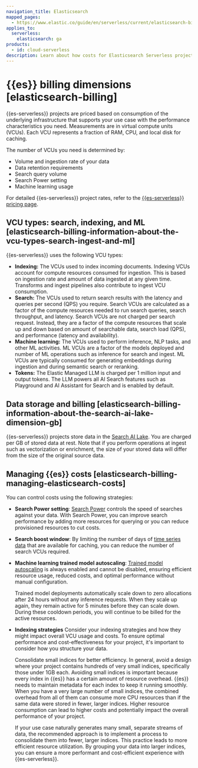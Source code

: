 ```yaml
---
navigation_title: Elasticsearch
mapped_pages:
  - https://www.elastic.co/guide/en/serverless/current/elasticsearch-billing.html
applies_to:
  serverless:
    elasticsearch: ga
products:
  - id: cloud-serverless
description: Learn about how costs for Elasticsearch Serverless projects are calculated, and strategies you can use to lower your costs.
---
```


# {{es}} billing dimensions [elasticsearch-billing]

{{es-serverless}} projects are priced based on consumption of the underlying infrastructure that supports your use case with the performance characteristics you need.
Measurements are in virtual compute units (VCUs).
Each VCU represents a fraction of RAM, CPU, and local disk for caching.

The number of VCUs you need is determined by:

* Volume and ingestion rate of your data
* Data retention requirements
* Search query volume
* Search Power setting
* Machine learning usage

For detailed {{es-serverless}} project rates, refer to the [{{es-serverless}} pricing page](https://www.elastic.co/pricing/serverless-search).

## VCU types: search, indexing, and ML [elasticsearch-billing-information-about-the-vcu-types-search-ingest-and-ml]

{{es-serverless}} uses the following VCU types:

* **Indexing:** The VCUs used to index incoming documents. Indexing VCUs account for compute resources consumed for ingestion. This is based on ingestion rate and amount of data ingested at any given time. Transforms and ingest pipelines also contribute to ingest VCU consumption.
* **Search:** The VCUs used to return search results with the latency and queries per second (QPS) you require. Search VCUs are calculated as a factor of the compute resources needed to run search queries, search throughput, and latency. Search VCUs are not charged per search request. Instead, they are a factor of the compute resources that scale up and down based on amount of searchable data, search load (QPS), and performance (latency and availability).
* **Machine learning:** The VCUs used to perform inference, NLP tasks, and other ML activities. ML VCUs are a factor of the models deployed and number of ML operations such as inference for search and ingest. ML VCUs are typically consumed for generating embeddings during ingestion and during semantic search or reranking.
* **Tokens:** The Elastic Managed LLM is charged per 1 million input and output tokens. The LLM powers all AI Search features such as Playground and AI Assistant for Search and is enabled by default.

## Data storage and billing [elasticsearch-billing-information-about-the-search-ai-lake-dimension-gb]

{{es-serverless}} projects store data in the [Search AI Lake](/deploy-manage/deploy/elastic-cloud/project-settings.md#elasticsearch-manage-project-search-ai-lake-settings). You are charged per GB of stored data at rest. Note that if you perform operations at ingest such as vectorization or enrichment, the size of your stored data will differ from the size of the original source data.

## Managing {{es}} costs [elasticsearch-billing-managing-elasticsearch-costs]

You can control costs using the following strategies:

* **Search Power setting**: [Search Power](/deploy-manage/deploy/elastic-cloud/project-settings.md#elasticsearch-manage-project-search-power-settings) controls the speed of searches against your data. With Search Power, you can improve search performance by adding more resources for querying or you can reduce provisioned resources to cut costs.
* **Search boost window**: By limiting the number of days of [time series data](/solutions/search/ingest-for-search.md#elasticsearch-ingest-time-series-data) that are available for caching, you can reduce the number of search VCUs required.
* **Machine learning trained model autoscaling**: [Trained model autoscaling](/deploy-manage/autoscaling/trained-model-autoscaling.md) is always enabled and cannot be disabled, ensuring efficient resource usage, reduced costs, and optimal performance without manual configuration.

  Trained model deployments automatically scale down to zero allocations after 24 hours without any inference requests. When they scale up again, they remain active for 5 minutes before they can scale down. During these cooldown periods, you will continue to be billed for the active resources.
* **Indexing strategies** Consider your indexing strategies and how they might impact overall VCU usage and costs.
  To ensure optimal performance and cost-effectiveness for your project, it's important to consider how you structure your data.
  
  Consolidate small indices for better efficiency.
  In general, avoid a design where your project contains hundreds of very small indices, specifically those under 1GB each.
  Avoiding small indices is important because every index in {{es}} has a certain amount of resource overhead.
  {{es}} needs to maintain metadata for each index to keep it running smoothly.
  When you have a very large number of small indices, the combined overhead from all of them can consume more CPU resources than if the same data were stored in fewer, larger indices.
  Higher resource consumption can lead to higher costs and potentially impact the overall performance of your project.
  
  If your use case naturally generates many small, separate streams of data, the recommended approach is to implement a process to consolidate them into fewer, larger indices. This practice leads to more efficient resource utilization. By grouping your data into larger indices, you can ensure a more performant and cost-efficient experience with {{es-serverless}}.
